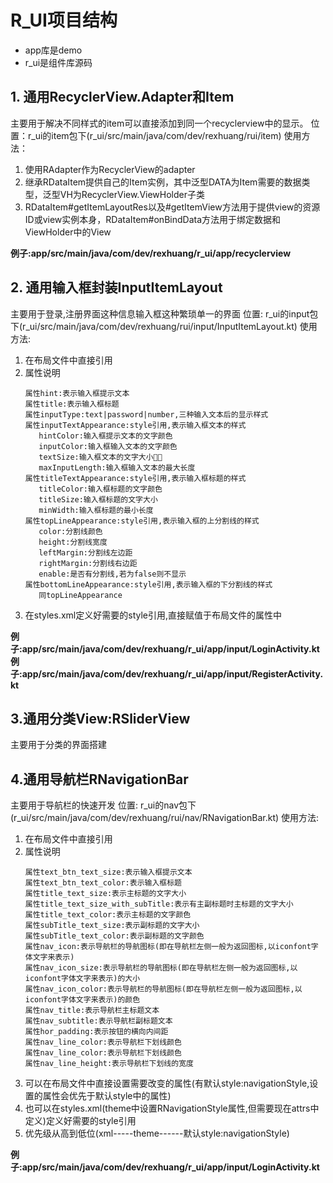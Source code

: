 # R_UI项目结构
- app库是demo
- r_ui是组件库源码



## 1. 通用RecyclerView.Adapter和Item
主要用于解决不同样式的item可以直接添加到同一个recyclerview中的显示。
位置：r_ui的item包下(r_ui/src/main/java/com/dev/rexhuang/rui/item)
使用方法：
1. 使用RAdapter作为RecyclerView的adapter
2. 继承RDataItem提供自己的Item实例，其中泛型DATA为Item需要的数据类型，泛型VH为RecyclerView.ViewHolder子类
3. RDataItem#getItemLayoutRes以及#getItemView方法用于提供view的资源ID或view实例本身，RDataItem#onBindData方法用于绑定数据和ViewHolder中的View

**例子:app/src/main/java/com/dev/rexhuang/r_ui/app/recyclerview**





## 2. 通用输入框封装InputItemLayout
主要用于登录,注册界面这种信息输入框这种繁琐单一的界面
位置: r_ui的input包下(r_ui/src/main/java/com/dev/rexhuang/rui/input/InputItemLayout.kt)
使用方法:
1. 在布局文件中直接引用
2. 属性说明
     ```
     属性hint:表示输入框提示文本
     属性title:表示输入框标题
     属性inputType:text|password|number,三种输入文本后的显示样式
     属性inputTextAppearance:style引用,表示输入框文本的样式
        hintColor:输入框提示文本的文字颜色
        inputColor:输入框输入文本的文字颜色
        textSize:输入框文本的文字大小
        maxInputLength:输入框输入文本的最大长度
     属性titleTextAppearance:style引用,表示输入框标题的样式
     	titleColor:输入框标题的文字颜色
        titleSize:输入框标题的文字大小
        minWidth:输入框标题的最小长度
     属性topLineAppearance:style引用,表示输入框的上分割线的样式
     	color:分割线颜色
        height:分割线宽度
        leftMargin:分割线左边距
        rightMargin:分割线右边距
        enable:是否有分割线,若为false则不显示
     属性bottomLineAppearance:style引用,表示输入框的下分割线的样式
     	同topLineAppearance
     ```
3. 在styles.xml定义好需要的style引用,直接赋值于布局文件的属性中

**例子:app/src/main/java/com/dev/rexhuang/r_ui/app/input/LoginActivity.kt**
**例子:app/src/main/java/com/dev/rexhuang/r_ui/app/input/RegisterActivity.kt**




## 3.通用分类View:RSliderView
主要用于分类的界面搭建

## 4.通用导航栏RNavigationBar
主要用于导航栏的快速开发
位置: r_ui的nav包下(r_ui/src/main/java/com/dev/rexhuang/rui/nav/RNavigationBar.kt)
使用方法:
1. 在布局文件中直接引用
2. 属性说明
     ```
     属性text_btn_text_size:表示输入框提示文本
     属性text_btn_text_color:表示输入框标题
     属性title_text_size:表示主标题的文字大小
     属性title_text_size_with_subTitle:表示有主副标题时主标题的文字大小
     属性title_text_color:表示主标题的文字颜色
     属性subTitle_text_size:表示副标题的文字大小
     属性subTitle_text_color:表示副标题的文字颜色
     属性nav_icon:表示导航栏的导航图标(即在导航栏左侧一般为返回图标,以iconfont字体文字来表示)
     属性nav_icon_size:表示导航栏的导航图标(即在导航栏左侧一般为返回图标,以iconfont字体文字来表示)的大小
     属性nav_icon_color:表示导航栏的导航图标(即在导航栏左侧一般为返回图标,以iconfont字体文字来表示)的颜色
     属性nav_title:表示导航栏主标题文本
     属性nav_subtitle:表示导航栏副标题文本
     属性hor_padding:表示按钮的横向内间距
     属性nav_line_color:表示导航栏下划线颜色
     属性nav_line_color:表示导航栏下划线颜色
     属性nav_line_height:表示导航栏下划线的宽度
     ```
3. 可以在布局文件中直接设置需要改变的属性(有默认style:navigationStyle,设置的属性会优先于默认style中的属性)
4. 也可以在styles.xml(theme中设置RNavigationStyle属性,但需要现在attrs中定义<attr name="RNavigationStyle" format="reference" />)定义好需要的style引用
5. 优先级从高到低位(xml-----theme------默认style:navigationStyle)

**例子:app/src/main/java/com/dev/rexhuang/r_ui/app/input/LoginActivity.kt**